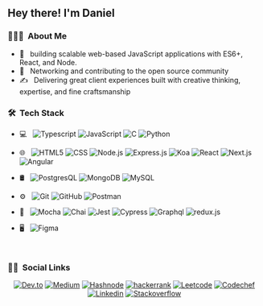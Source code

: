 <h2> Hey there! I'm Daniel</h2>

<h3> 👨🏻‍💻 &nbsp;About Me </h3>

- 🤔 &nbsp; building scalable web-based JavaScript applications with ES6+, React, and Node.
- 💼 &nbsp; Networking and contributing to the open source community
- ✍️ &nbsp; Delivering great client experiences built with creative thinking, expertise, and fine craftsmanship

<h3> 🛠 &nbsp;Tech Stack</h3>

- 💻 &nbsp;
  ![Typescript](https://img.shields.io/badge/-TypeScript-333333?style=flat&logo=typescript)
  ![JavaScript](https://img.shields.io/badge/-JavaScript-333333?style=flat&logo=javascript)
  ![C](https://img.shields.io/badge/-C-333333?style=flat&logo=C&logoColor=00599C)
  ![Python](https://img.shields.io/badge/-Python-333333?style=flat&logo=python)
  
- 🌐 &nbsp;
  ![HTML5](https://img.shields.io/badge/-HTML5-333333?style=flat&logo=HTML5)
  ![CSS](https://img.shields.io/badge/-CSS-333333?style=flat&logo=CSS3&logoColor=1572B6)
  ![Node.js](https://img.shields.io/badge/-Node.js-333333?style=flat&logo=node.js)
  ![Express.js](https://img.shields.io/badge/-Express-333333?style=flat&logo=express)
  ![Koa](https://img.shields.io/badge/-Koa-333333?style=flat&logo=koa)
  ![React](https://img.shields.io/badge/-React-333333?style=flat&logo=react)
  ![Next.js](https://img.shields.io/badge/-Next.js-333333?style=flat&logo=next.js)
  ![Angular](https://img.shields.io/badge/-Angular-333333?style=flat&logo=angular)
  

- 🛢 &nbsp;
  ![PostgresQL](https://img.shields.io/badge/-PostgresQL-333333?style=flat&logo=postgresql)
  ![MongoDB](https://img.shields.io/badge/-MongoDB-333333?style=flat&logo=mongodb)
  ![MySQL](https://img.shields.io/badge/-MySQL-333333?style=flat&logo=mysql)
  
- ⚙️ &nbsp;
  ![Git](https://img.shields.io/badge/-Git-333333?style=flat&logo=git)
  ![GitHub](https://img.shields.io/badge/-GitHub-333333?style=flat&logo=github)
  ![Postman](https://img.shields.io/badge/-Postman-333333?style=flat&logo=postman)
  
- 🔧 &nbsp;
  ![Mocha](https://img.shields.io/badge/-Mocha-333333?style=flat&logo=mocha)
  ![Chai](https://img.shields.io/badge/-Chai-333333?style=flat&logo=chai)
  ![Jest](https://img.shields.io/badge/-Jest-333333?style=flat&logo=jest)
  ![Cypress](https://img.shields.io/badge/-Cypress-333333?style=flat&logo=cypress)
  ![Graphql](https://img.shields.io/badge/-Graphql-333333?style=flat&logo=graphql)
  ![redux.js](https://img.shields.io/badge/-Redux-333333?style=flat&logo=redux)
  
- 🖥 &nbsp;
  ![Figma](https://img.shields.io/badge/-Figma-333333?style=flat&logo=figma)

<br/>

<h3> 🤝🏻 &nbsp;Social Links</h3>

<p align="center">
<a href="https://dev.to/danmarks"><img alt="Dev.to" alt="Website" src="https://img.shields.io/badge/Dev.to-danmarks-blue?style=flat-square&logo=dev.to" /></a>
<a href="https://medium.com/daniel.digitalartsprojects"><img alt="Medium" src="https://img.shields.io/badge/Medium-daniel.digitalartsprojects-blue?style=flat-square&logo=medium" /></a>
<a href="https://hashnode.com/@danhegel"><img alt="Hashnode" src="https://img.shields.io/badge/Hashnode-@danhegel-blue?style=flat-square&logo=hashode" /></a>
<a href="https://www.hackerrank.com/daniel_digitala1"><img alt="hackerrank" src="https://img.shields.io/badge/Hackerrank-daniel_digitala1-blue?style=flat-square&logo=hackerrank" /></a>
<a href= "https://leetcode.com/ducknows"><img alt="Leetcode" src="https://img.shields.io/badge/Leetcode-ducknows-blue?style=flat-square&logo=leetcode" /></a>
<a href="https://www.codechef.com/users/danield12"><img alt="Codechef" src="https://img.shields.io/badge/Codechef-danield12-blue?style=flat-square&logo=codechef" /></a>
<a href="https://www.linkedin.com/in/daniel-marques-84449a294/"><img alt="Linkedin" src="https://img.shields.io/badge/Linkedin-danielmarques-blue?style=flat-square&logo=linkedin" /></a>
<a href="https://stackoverflow.com/users/22477802/daniel"><img alt="Stackoverflow" src="https://img.shields.io/badge/Stackoverflow-daniels-blue?style=flat-square&logo=stackoverflow" /></a>


